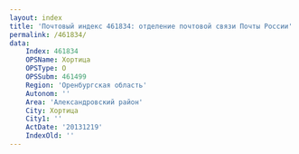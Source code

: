 ```yaml
---
layout: index
title: 'Почтовый индекс 461834: отделение почтовой связи Почты России'
permalink: /461834/
data:
    Index: 461834
    OPSName: Хортица
    OPSType: О
    OPSSubm: 461499
    Region: 'Оренбургская область'
    Autonom: ''
    Area: 'Александровский район'
    City: Хортица
    City1: ''
    ActDate: '20131219'
    IndexOld: ''
---
```

